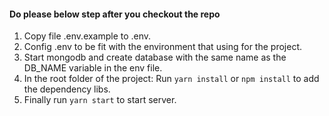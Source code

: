 #### Do please below step after you checkout the repo

1. Copy file .env.example to .env.
2. Config .env to be fit with the environment that using for the project.
3. Start mongodb and create database with the same name as the DB_NAME variable in the env file.
4. In the root folder of the project: Run `yarn install` or `npm install` to add the dependency libs.
5. Finally run `yarn start` to start server.
